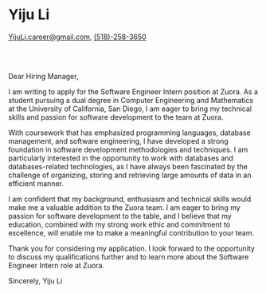 # Yiju Li
[YijuLi.career@gmail.com](mailto:YijuLi.career@gmail.com), [(518)-258-3650](tel:5182583650)


<be><br><br>

Dear Hiring Manager,

I am writing to apply for the Software Engineer Intern position at Zuora. As a student pursuing a dual degree in Computer Engineering and Mathematics at the University of California, San Diego, I am eager to bring my technical skills and passion for software development to the team at Zuora.

With coursework that has emphasized programming languages, database management, and software engineering, I have developed a strong foundation in software development methodologies and techniques. I am particularly interested in the opportunity to work with databases and databases-related technologies, as I have always been fascinated by the challenge of organizing, storing and retrieving large amounts of data in an efficient manner.

I am confident that my background, enthusiasm and technical skills would make me a valuable addition to the Zuora team. I am eager to bring my passion for software development to the table, and I believe that my education, combined with my strong work ethic and commitment to excellence, will enable me to make a meaningful contribution to your team.

Thank you for considering my application. I look forward to the opportunity to discuss my qualifications further and to learn more about the Software Engineer Intern role at Zuora.

Sincerely,
Yiju Li
